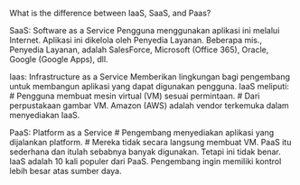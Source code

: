 What is the difference between IaaS, SaaS, and Paas?

SaaS: Software as a Service
  Pengguna menggunakan aplikasi ini melalui Internet. 
Aplikasi ini dikelola oleh Penyedia Layanan. Beberapa mis., Penyedia Layanan, 
adalah SalesForce, Microsoft (Office 365), Oracle, Google (Google Apps), dll.

Iaas: Infrastructure as a Service
  Memberikan lingkungan bagi pengembang untuk membangun aplikasi yang dapat digunakan pengguna. 
IaaS meliputi: 
                # Pengguna membuat mesin virtual (VM) sesuai permintaan.
                # Dari perpustakaan gambar VM.
Amazon (AWS) adalah vendor terkemuka dalam menyediakan IaaS.

PaaS: Platform as a Service
    # Pengembang menyediakan aplikasi yang dijalankan platform.
    # Mereka tidak secara langsung membuat VM.
PaaS itu sederhana dan itulah sebabnya banyak digunakan. Tetapi ini tidak benar. 
IaaS adalah 10 kali populer dari PaaS. Pengembang ingin memiliki kontrol lebih besar atas sumber daya.
